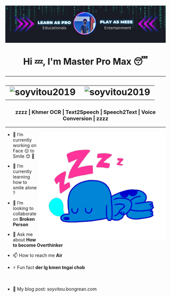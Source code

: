 [![MasterHead](391629079_343195738234217_5501188657730938117_n.jpg)](https://github.com/SoyVitou2019)
<h1 align="center">
  Hi 💤, I'm Master Pro Max 😴
  <hr />
  <table align="center">
    <tr border: none;>
      <td><img src="https://komarev.com/ghpvc/?username=soyvitoupro&label=Profile%20views&color=be4d25&style=for-the-badge" alt="soyvitou2019" /></td>
      <td><img src="https://img.shields.io/github/followers/soyvitoupro?label=Followers&style=for-the-badge" alt="soyvitou2019" /></td>
    </tr>
</table>
</h1>




<h3 align="center">zzzz | Khmer OCR | Text2Speech | Speech2Text | Voice Conversion | zzzz </h3>

<hr />

<img align="right" alt="coding" width="400" src="XcF0.gif">



- 🔭 I’m currently working on Face 😌 to Smile 😊 🌱

- 📝 I’m currently learning how to smile alone ?

- 👯 I’m looking to collaborate on **Broken Person**

- 💬 Ask me about **How to become Overthinker**

- 📫 How to reach me **Air**

- ⚡ Fun fact **der lg kmen tngai chob**

<br />


- 💬 My blog post: soyvitou.bongrean.com








